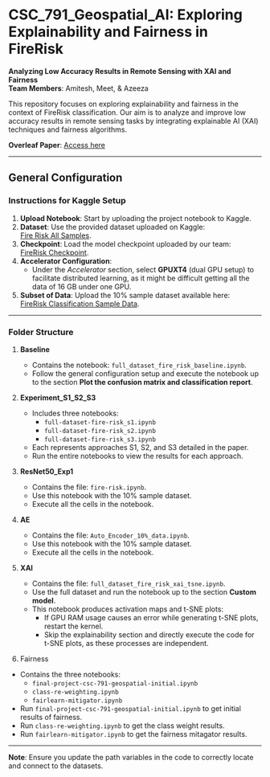 # CSC_791_Geospatial_AI: Exploring Explainability and Fairness in FireRisk  

**Analyzing Low Accuracy Results in Remote Sensing with XAI and Fairness**  
**Team Members**: Amitesh, Meet, & Azeeza  

This repository focuses on exploring explainability and fairness in the context of FireRisk classification. Our aim is to analyze and improve low accuracy results in remote sensing tasks by integrating explainable AI (XAI) techniques and fairness algorithms.  

**Overleaf Paper**: [Access here](https://www.overleaf.com/5629446458xgdbhdwsxqzk#1b3451)  

---

## General Configuration  

### Instructions for Kaggle Setup  

1. **Upload Notebook**: Start by uploading the project notebook to Kaggle.  
2. **Dataset**: Use the provided dataset uploaded on Kaggle:  
   [Fire Risk All Samples](https://www.kaggle.com/datasets/meetvora090201/fire-risk-all-samples).  
3. **Checkpoint**: Load the model checkpoint uploaded by our team:  
   [FireRisk Checkpoint](https://www.kaggle.com/models/meetvora090201/mm).  
4. **Accelerator Configuration**:  
   - Under the *Accelerator* section, select **GPUXT4** (dual GPU setup) to facilitate distributed learning, as it might be difficult getting all the data of 16 GB under one GPU.
5. **Subset of Data**: Upload the 10% sample dataset available here:  
   [FireRisk Classification Sample Data](https://www.kaggle.com/datasets/meetvora090201/fire-risk-classification/data).  

---

### Folder Structure  

1. **Baseline**  
   - Contains the notebook: `full_dataset_fire_risk_baseline.ipynb`.  
   - Follow the general configuration setup and execute the notebook up to the section **Plot the confusion matrix and classification report**.  

2. **Experiment_S1_S2_S3**  
   - Includes three notebooks:  
     - `full-dataset-fire-risk_s1.ipynb`  
     - `full-dataset-fire-risk_s2.ipynb`  
     - `full-dataset-fire-risk_s3.ipynb`  
   - Each represents approaches S1, S2, and S3 detailed in the paper.  
   - Run the entire notebooks to view the results for each approach.  

3. **ResNet50_Exp1**  
   - Contains the file: `fire-risk.ipynb`.  
   - Use this notebook with the 10% sample dataset.  
   - Execute all the cells in the notebook.

4. **AE**
   - Contains the file: `Auto_Encoder_10%_data.ipynb`.  
   - Use this notebook with the 10% sample dataset.
   - Execute all the cells in the notebook.
     
5. **XAI**  
   - Contains the file: `full_dataset_fire_risk_xai_tsne.ipynb`.  
   - Use the full dataset and run the notebook up to the section **Custom model**.  
   - This notebook produces activation maps and t-SNE plots:  
     - If GPU RAM usage causes an error while generating t-SNE plots, restart the kernel.  
     - Skip the explainability section and directly execute the code for t-SNE plots, as these processes are independent.

6. Fairness
  - Contains the three notebooks:
    - `final-project-csc-791-geospatial-initial.ipynb`
    - `class-re-weighting.ipynb`
    - `fairlearn-mitigator.ipynb`
  - Run `final-project-csc-791-geospatial-initial.ipynb` to get initial results of fairness.
  - Run `class-re-weighting.ipynb` to get the class weight results.
  - Run `fairlearn-mitigator.ipynb` to get the fairness mitagator results.

---

**Note**: Ensure you update the path variables in the code to correctly locate and connect to the datasets.  
